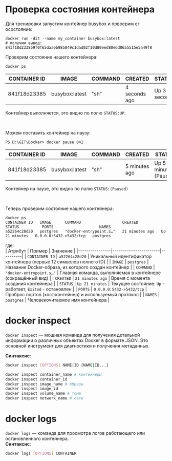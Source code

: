 # Проверка состояния контейнера

Для тренировки запустим контейнер busybox и првоерим ег осостояние:
```shell
docker run -dit --name my_container busybox:latest
# получим вывод: 841f18d233859f0f65daaeb985849c1dad02f10d80eed80e6d0655515e5a49f8
```

Проверим состояние нашего контейнера:
```shell
docker ps 
```
| CONTAINER ID | IMAGE           | COMMAND | CREATED        | STATUS        | PORTS | NAMES        |
|--------------|-----------------|---------|----------------|---------------|-------|--------------|
| 841f18d23385 | busybox:latest  | "sh"    | 4 seconds ago  | Up 3 seconds  |       | my_container |  
Контейнер выполняется, это видно по полю `STATUS:UP`.  

<br>

Можем поставить контейнер на паузу:
```shell
PS D:\GIT\Docker> docker pause 841
```
| CONTAINER ID | IMAGE           | COMMAND | CREATED       | STATUS               | PORTS | NAMES        |
|--------------|-----------------|---------|---------------|----------------------|-------|--------------|
| 841f18d23385 | busybox:latest  | "sh"    | 5 minutes ago | Up 5 minutes (Paused) |       | my_container |
Контейнер на паузе, это видно по полю `STATUS:(Paused)`

<br>

Теперь проверим состояние нашего контейнера:  
```shell
docker ps
CONTAINER ID   IMAGE      COMMAND                  CREATED          STATUS          PORTS                    NAMES
a52264c28d20   postgres   "docker-entrypoint.s…"   21 minutes ago   Up 21 minutes   0.0.0.0:5432->5432/tcp   postgres
```  

где:  
| Атрибут         | Пример       | Значение |
|----------------|-----------------------|----------|
| `CONTAINER ID` | `a52264c28d20`        | Уникальный идентификатор контейнера (первые 12 символов полного ID) |
| `IMAGE`        | `postgres`            | Название Docker-образа, из которого создан контейнер |
| `COMMAND`      | `"docker-entrypoint.s…"` | Главная команда, выполняемая в контейнере (сокращённый вид) |
| `CREATED`      | `21 minutes ago`      | Время с момента создания контейнера |
| `STATUS`       | `Up 21 minutes`       | Текущее состояние: `Up` - работает, `Exited` - остановлен |
| `PORTS`        | `0.0.0.0:5432->5432/tcp` | Проброс портов (хост:контейнер) и используемый протокол |
| `NAMES`        | `postgres`            | Человекочитаемое имя контейнера |  

# docker inspect
`docker inspect` — мощная команда для получения детальной информации о различных объектах Docker в формате JSON. Это основной инструмент для диагностики и получения метаданных.  

**Синтаксис**:  
```bash
docker inspect [OPTIONS] NAME|ID [NAME|ID...]
```
```bash
docker inspect container_name # контейнеры
docker inspect container_id
docker inspect image_name # образы
docker inspect image_id
docker inspect volume_name # тома
docker inspect network_name # сети
```

# docker logs
`docker logs` — команда для просмотра логов работающего или остановленного контейнера.  
**Синтаксис**:  
```bash
docker logs [OPTIONS] CONTAINER
```